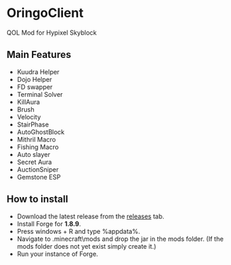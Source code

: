 # OringoClient
QOL Mod for Hypixel Skyblock

## Main Features
- Kuudra Helper
- Dojo Helper
- FD swapper
- Terminal Solver
- KillAura
- Brush
- Velocity
- StairPhase
- AutoGhostBlock
- Mithril Macro
- Fishing Macro
- Auto slayer
- Secret Aura
- AuctionSniper
- Gemstone ESP

## How to install
- Download the latest release from the [releases]() tab.
- Install Forge for **1.8.9**.
- Press windows + R and type %appdata%.
- Navigate to .minecraft\mods and drop the jar in the mods folder. (If the mods folder does not yet exist simply create it.)
- Run your instance of Forge.

